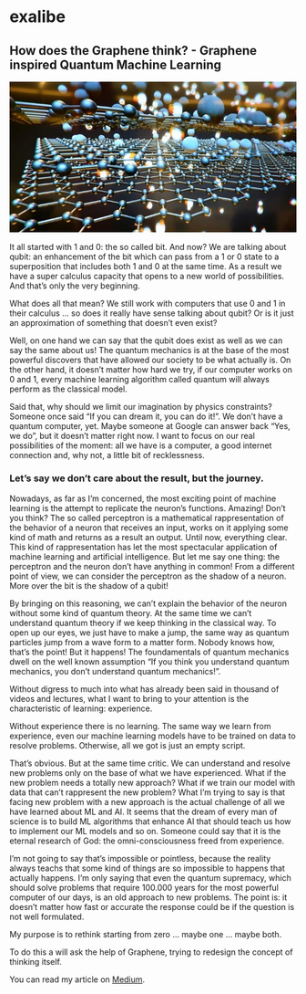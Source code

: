 # exalibe

## How does the Graphene think? - Graphene inspired Quantum Machine Learning

![Graphene layers](https://raw.githubusercontent.com/cstigliano/exalibe/master/images/grapheneLayers.jpg)

It all started with 1 and 0: the so called bit. And now? We are talking about qubit: an enhancement of the bit which can pass from a 1 or 0 state to a superposition that includes both 1 and 0 at the same time. As a result we have a super calculus capacity that opens to a new world of possibilities. And that’s only the very beginning.

What does all that mean? We still work with computers that use 0 and 1 in their calculus … so does it really have sense talking about qubit? Or is it just an approximation of something that doesn’t even exist?

Well, on one hand we can say that the qubit does exist as well as we can say the same about us! The quantum mechanics is at the base of the most powerful discovers that have allowed our society to be what actually is. On the other hand, it doesn’t matter how hard we try, if our computer works on 0 and 1, every machine learning algorithm called quantum will always perform as the classical model.

Said that, why should we limit our imagination by physics constraints? Someone once said “If you can dream it, you can do it!”.
We don’t have a quantum computer, yet. Maybe someone at Google can answer back “Yes, we do”, but it doesn’t matter right now. I want to focus on our real possibilities of the moment: all we have is a computer, a good internet connection and, why not, a little bit of recklessness.

### Let’s say we don’t care about the result, but the journey.

Nowadays, as far as I’m concerned, the most exciting point of machine learning is the attempt to replicate the neuron’s functions. Amazing! Don’t you think? The so called perceptron is a mathematical rappresentation of the behavior of a neuron that receives an input, works on it applying some kind of math and returns as a result an output. Until now, everything clear. This kind of rappresentation has let the most spectacular application of machine learning and artificial intelligence. But let me say one thing: the perceptron and the neuron don’t have anything in common! From a different point of view, we can consider the perceptron as the shadow of a neuron. More over the bit is the shadow of a qubit!

By bringing on this reasoning, we can’t explain the behavior of the neuron without some kind of quantum theory. At the same time we can’t understand quantum theory if we keep thinking in the classical way.
To open up our eyes, we just have to make a jump, the same way as quantum particles jump from a wave form to a matter form. Nobody knows how, that’s the point! But it happens! The foundamentals of quantum mechanics dwell on the well known assumption “If you think you understand quantum mechanics, you don’t understand quantum mechanics!”. 

Without digress to much into what has already been said in thousand of videos and lectures, what I want to bring to your attention is the characteristic of learning: experience.

Without experience there is no learning. The same way we learn from experience, even our machine learning models have to be trained on data to resolve problems. Otherwise, all we got is just an empty script.

That’s obvious. But at the same time critic. We can understand and resolve new problems only on the base of what we have experienced. What if the new problem needs a totally new approach? What if we train our model with data that can’t rappresent the new problem?
What I’m trying to say is that facing new problem with a new approach is the actual challenge of all we have learned about ML and AI. It seems that the dream of every man of science is to build ML algorithms that enhance AI that should teach us how to implement our ML models and so on. Someone could say that it is the eternal research of God: the omni-consciousness freed from experience.

I’m not going to say that’s impossible or pointless, because the reality always teachs that some kind of things are so impossible to happens that actually happens. I’m only saying that even the quantum supremacy, which should solve problems that require 100.000 years for the most powerful computer of our days, is an old approach to new problems. The point is: it doesn’t matter how fast or accurate the response could be if the question is not well formulated.

My purpose is to rethink starting from zero … maybe one … maybe both.

To do this a will ask the help of Graphene, trying to redesign the concept of thinking itself.

You can read my article on [Medium](https://medium.com/@claudiostigliano/how-does-the-graphene-think-ae41890c9ff5).



